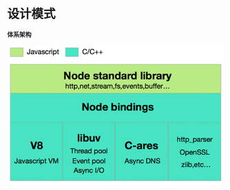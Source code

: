 # 设计模式

**体系架构**

![node.js](https://github.com/BigbangBang/learningNotes/blob/main/picture/node.js.jpeg)